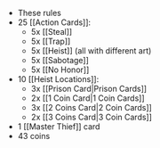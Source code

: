 - These rules
- 25 [[Action Cards]]:
	- 5x [[Steal]]
	- 5x [[Trap]]
	- 5x [[Heist]] (all with different art)
	- 5x [[Sabotage]]
	- 5x [[No Honor]]
- 10 [[Heist Locations]]:
	- 3x [[Prison Card|Prison Cards]]
	- 2x [[1 Coin Card|1 Coin Cards]]
	- 3x [[2 Coins Card|2 Coin Cards]]
	- 2x [[3 Coins Card|3 Coin Cards]]
- 1 [[Master Thief]] card
- 43 coins
